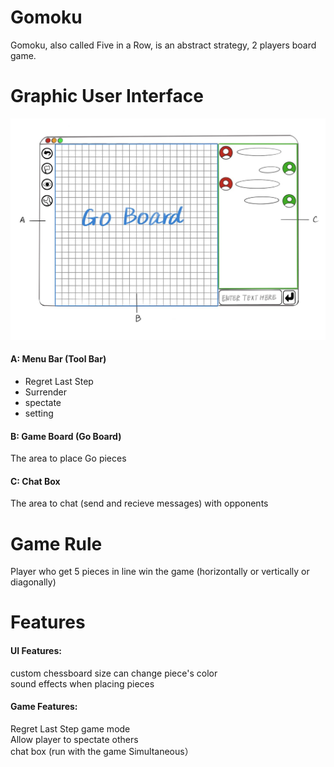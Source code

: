 # Gomoku
Gomoku, also called Five in a Row, is an abstract strategy, 2 players board game. <br>
# Graphic User Interface
<img src="https://github.com/ZhihengChang/Gomoku/blob/main/doc/img/UI_design.jpg" width="650"> <br>
#### A: Menu Bar (Tool Bar)
- Regret Last Step
- Surrender
- spectate
- setting
#### B: Game Board (Go Board)
The area to place Go pieces 
#### C: Chat Box
The area to chat (send and recieve messages) with opponents
# Game Rule
Player who get 5 pieces in line win the game (horizontally or vertically or diagonally) <br>
# Features
#### UI Features:
custom chessboard size
can change piece's color <br>
sound effects when placing pieces <br>
#### Game Features:
Regret Last Step game mode <br>
Allow player to spectate others <br>
chat box (run with the game Simultaneous）<br>

